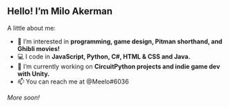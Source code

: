 ## Hello! I’m Milo Akerman

A little about me:
- 👀 I’m interested in **programming, game design, Pitman shorthand, and Ghibli movies!**
- 💻 I code in **JavaScript, Python, C#, HTML & CSS and Java.**
- 🌱 I’m currently working on **CircuitPython projects and indie game dev with Unity.**
- 📫 You can reach me at @Meelo#6036

*More soon!*
